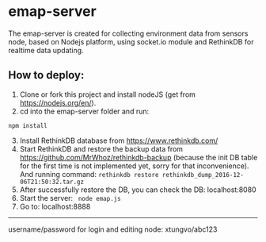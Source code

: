 # emap-server

The emap-server is created for collecting environment data from sensors node, based on Nodejs platform, using socket.io module and RethinkDB for realtime data updating. 

## How to deploy:

1. Clone or fork this project and install nodeJS (get from https://nodejs.org/en/).
2. cd into the emap-server folder and run:
```
npm install
```
3. Install RethinkDB database from https://www.rethinkdb.com/
4. Start RethinkDB and restore the backup data from https://github.com/MrWhoz/rethinkdb-backup (because the init DB table for the first time is not implemented yet, sorry for that inconvenience). And running command: ``` rethinkdb restore rethinkdb_dump_2016-12-06T21:50:32.tar.gz ```
5. After successfully restore the DB, you can check the DB: localhost:8080
6. Start the server: ``` node emap.js```
7. Go to: localhost:8888

--------------------------
username/password for login and editing node: xtungvo/abc123 
